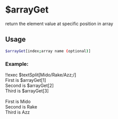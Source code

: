 # $arrayGet

return the element value at specific position in array

## Usage

```bash
$arrayGet[index;array name (optional)]
```

### Example:
<discord-messages>
          <discord-message :bot="false" role-color="#ffcc9a" author="Member">
        !!exec $textSplit[Mido/Rake/Azz;/]<br>First is $arrayGet[1]<br>Second is $arrayGet[2]<br>Third is $arrayGet[3]<br><br>
          </discord-message>
          <discord-message :bot="true" role-color="#0099ff" author="Custom Command" avatar="https://media.discordapp.net/avatars/725721249652670555/781224f90c3b841ba5b40678e032f74a.webp">
        First is Mido<br>Second is Rake<br>Third is Azz
        </discord-message>
</discord-messages>